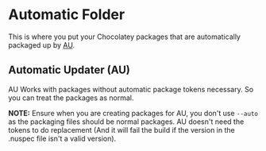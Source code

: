 # Automatic Folder

This is where you put your Chocolatey packages that are automatically packaged up by [AU](https://community.chocolatey.org/packages/au).

## Automatic Updater (AU)

AU Works with packages without automatic package tokens necessary. So you can treat the packages as normal.

**NOTE:** Ensure when you are creating packages for AU, you don't use `--auto` as the packaging files should be normal packages.
AU doesn't need the tokens to do replacement (And it will fail the build if the version in the .nuspec file isn't a valid version).
